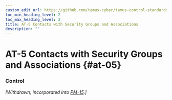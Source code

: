 ```yaml
---
custom_edit_url: https://github.com/tamus-cyber/tamus-control-standards/tree/main/content/tamus.edu/TAMUS_profile.xml
toc_min_heading_level: 2
toc_max_heading_level: 2
title: AT-5 Contacts with Security Groups and Associations
description: ""
---
```


# AT-5 Contacts with Security Groups and Associations {#at-05}

### Control

<em>[Withdrawn; incorporated into [PM-15](/catalog/pm/pm-15#pm-15).]</em>

